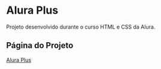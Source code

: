 # Alura Plus

Projeto desenvolvido durante o curso HTML e CSS da Alura.

## Página do Projeto

[Alura Plus](https://yapeansa.github.io/alura-plus/)
